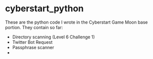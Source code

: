 # cyberstart_python

These are the python code I wrote in the Cyberstart Game Moon base portion. They contain so far:
* Directory scanning (Level 6 Challenge 1)
* Twitter Bot Request
* Passphrase scanner
*
